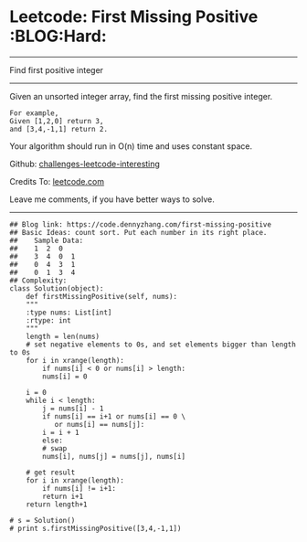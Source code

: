 
# Leetcode: First Missing Positive     :BLOG:Hard:

---

Find first positive integer  

---

Given an unsorted integer array, find the first missing positive integer.  

    For example,
    Given [1,2,0] return 3,
    and [3,4,-1,1] return 2.

Your algorithm should run in O(n) time and uses constant space.  

Github: [challenges-leetcode-interesting](https://github.com/DennyZhang/challenges-leetcode-interesting/tree/master/problems/first-missing-positive)  

Credits To: [leetcode.com](https://leetcode.com/problems/first-missing-positive/description/)  

Leave me comments, if you have better ways to solve.  

---

    ## Blog link: https://code.dennyzhang.com/first-missing-positive
    ## Basic Ideas: count sort. Put each number in its right place.
    ##    Sample Data:
    ##    1  2  0
    ##    3  4  0  1
    ##    0  4  3  1
    ##    0  1  3  4
    ## Complexity:
    class Solution(object):
        def firstMissingPositive(self, nums):
    	"""
    	:type nums: List[int]
    	:rtype: int
    	"""
    	length = len(nums)
    	# set negative elements to 0s, and set elements bigger than length to 0s
    	for i in xrange(length):
    	    if nums[i] < 0 or nums[i] > length:
    		nums[i] = 0
    
    	i = 0
    	while i < length:
    	    j = nums[i] - 1
    	    if nums[i] == i+1 or nums[i] == 0 \
    	       or nums[i] == nums[j]:
    		i = i + 1
    	    else:
    		# swap
    		nums[i], nums[j] = nums[j], nums[i]
    
    	# get result
    	for i in xrange(length):
    	    if nums[i] != i+1:
    		return i+1
    	return length+1
    
    # s = Solution()
    # print s.firstMissingPositive([3,4,-1,1])

